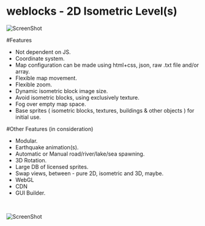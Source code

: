 

# weblocks - 2D Isometric Level(s)

![ScreenShot](/../master/dd7e90056e.jpg?raw=true "Heading Image")

#Features 

<ul>
  <li>Not dependent on JS.</li>
  <li>Coordinate system.</li>
  <li>Map configuration can be made using html+css, json, raw .txt file and/or array.</li>
  <li>Flexible map movement.</li>
  <li>Flexible zoom.</li>
  <li>Dynamic isometric block image size.</li>
  <li>Avoid isometric blocks, using exclusively texture.</li>
  <li>Fog over empty map space.</li>
  <li>Base sprites ( isometric blocks, textures, buildings & other objects ) for initial use.</li>
</ul>

#Other Features (in consideration)

<ul>
  <li>Modular.</li>
  <li>Earthquake animation(s).</li>
  <li>Automatic or Manual road/river/lake/sea spawning.</li>
  <li>3D Rotation.</li>
  <li>Large DB of licensed sprites.</li>
  <li>Swap views, between - pure 2D, isometric and 3D, maybe.</li>
  <li>WebGL</li>
  <li>CDN</li>
  <li>GUI Builder.</li>
</ul>

<br/>

![ScreenShot](/../master/3d2f9e1902.jpg?raw=true "Heading Image")
